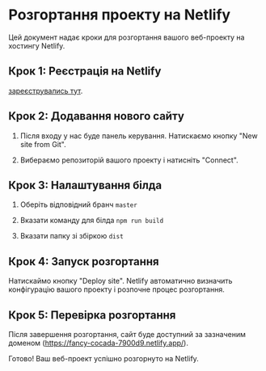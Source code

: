 # Розгортання проекту на Netlify

Цей документ надає кроки для розгортання вашого веб-проекту на хостингу Netlify.

## Крок 1: Реєстрація на Netlify

[зареєструвались тут](https://www.netlify.com/).

## Крок 2: Додавання нового сайту

1. Після входу у нас буде панель керування. Натискаємо кнопку "New site from Git".

2. Вибераємо репозиторій вашого проекту і натисніть "Connect".

## Крок 3: Налаштування білда

1. Оберіть відповідний бранч `master`

2. Вказати команду для білда `npm run build`

3. Вказати папку зі збіркою `dist` 

## Крок 4: Запуск розгортання

Натискаймо кнопку "Deploy site". Netlify автоматично визначить конфігурацію вашого проекту і розпочне процес розгортання.

## Крок 5: Перевірка розгортання

Після завершення розгортання, сайт буде доступний за зазначеним доменом (https://fancy-cocada-7900d9.netlify.app/).

Готово! Ваш веб-проект успішно розгорнуто на Netlify.


